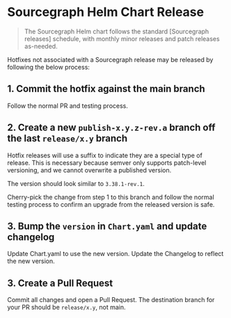 # Sourcegraph Helm Chart Release

> The Sourcegraph Helm chart follows the standard [Sourcegraph releases] schedule, with monthly minor releases and patch releases as-needed.

Hotfixes not associated with a Sourcegraph release may be released by following the below process:

## 1. Commit the hotfix against the main branch

Follow the normal PR and testing process.

## 2. Create a new `publish-x.y.z-rev.a` branch off the last `release/x.y` branch

Hotfix releases will use a suffix to indicate they are a special type of release. This is necessary because semver only supports patch-level versioning, and we cannot overwrite a published version.

The version should look similar to `3.38.1-rev.1`.

Cherry-pick the change from step 1 to this branch and follow the normal testing process to confirm an upgrade from the released version is safe.

## 3. Bump the `version` in `Chart.yaml` and update changelog

Update Chart.yaml to use the new version. Update the Changelog to reflect the new version.

## 3. Create a Pull Request

Commit all changes and open a Pull Request. The destination branch for your PR should be `release/x.y`, not main.

[semver]: https://semver.org/
[sourcegraph release]: https://handbook.sourcegraph.com/departments/product-engineering/engineering/process/releases/
[helm-docs]: https://github.com/norwoodj/helm-docs
